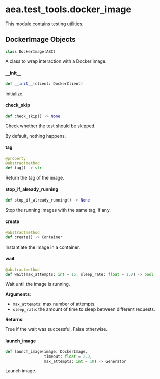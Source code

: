<a id="aea.test_tools.docker_image"></a>

# aea.test`_`tools.docker`_`image

This module contains testing utilities.

<a id="aea.test_tools.docker_image.DockerImage"></a>

## DockerImage Objects

```python
class DockerImage(ABC)
```

A class to wrap interaction with a Docker image.

<a id="aea.test_tools.docker_image.DockerImage.__init__"></a>

#### `__`init`__`

```python
def __init__(client: DockerClient)
```

Initialize.

<a id="aea.test_tools.docker_image.DockerImage.check_skip"></a>

#### check`_`skip

```python
def check_skip() -> None
```

Check whether the test should be skipped.

By default, nothing happens.

<a id="aea.test_tools.docker_image.DockerImage.tag"></a>

#### tag

```python
@property
@abstractmethod
def tag() -> str
```

Return the tag of the image.

<a id="aea.test_tools.docker_image.DockerImage.stop_if_already_running"></a>

#### stop`_`if`_`already`_`running

```python
def stop_if_already_running() -> None
```

Stop the running images with the same tag, if any.

<a id="aea.test_tools.docker_image.DockerImage.create"></a>

#### create

```python
@abstractmethod
def create() -> Container
```

Instantiate the image in a container.

<a id="aea.test_tools.docker_image.DockerImage.wait"></a>

#### wait

```python
@abstractmethod
def wait(max_attempts: int = 15, sleep_rate: float = 1.0) -> bool
```

Wait until the image is running.

**Arguments**:

- `max_attempts`: max number of attempts.
- `sleep_rate`: the amount of time to sleep between different requests.

**Returns**:

True if the wait was successful, False otherwise.

<a id="aea.test_tools.docker_image.launch_image"></a>

#### launch`_`image

```python
def launch_image(image: DockerImage,
                 timeout: float = 2.0,
                 max_attempts: int = 10) -> Generator
```

Launch image.

